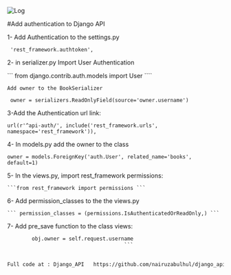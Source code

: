 ![Log](https://s9.postimg.org/4vmq0jqwf/django.jpg)

#Add authentication to Django API

1- Add Authentication to the settings.py

  ```  'rest_framework.authtoken', ```

2- in serializer.py Import User Authentication 

  ``` from django.contrib.auth.models import User ````
  
    Add owner to the BookSerializer
  
  ```  owner = serializers.ReadOnlyField(source='owner.username') ```

3-Add the Authentication url link:

  ``` url(r'^api-auth/', include('rest_framework.urls', namespace='rest_framework')), ```
  
4- In models.py  add the owner to the class

``` owner = models.ForeignKey('auth.User', related_name='books', default=1) ```
    
    
5- In the views.py, import rest_framework permissions:

    ```from rest_framework import permissions ```
    

6- Add permission_classes to the the views.py

    ``` permission_classes = (permissions.IsAuthenticatedOrReadOnly,) ```
    

7- Add pre_save function to the class views:

```    def pre_save(self, obj):
        obj.owner = self.request.username
                                      ```
                                      
                                      
Full code at : Django_API   https://github.com/nairuzabulhul/django_api
    
    
